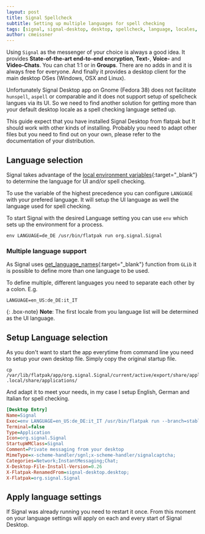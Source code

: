 ```yaml
---
layout: post
title: Signal Spellcheck
subtitle: Setting up multiple languages for spell checking
tags: [signal, signal-desktop, desktop, spellcheck, language, locales, configuration]
author: cmeissner
---
```

Using `Signal` as the messenger of your choice is always a good idea. It provides **State-of-the-art end-to-end encryption**, **Text-**, **Voice-** and **Video-Chats**. You can chat 1:1 or in **Groups**. There are no adds in and it is always free for everyone. And finally it provides a desktop client for the main desktop OSes (Windows, OSX and Linux).

Unfortunately Signal Desktop app on Gnome (Fedora 38) does not facilitate `hunspell`, `aspell` or comparable and it does not support setup of spellcheck langues via its UI. So we need to find another solution for getting more than your default desktop locale as a spell checking language setted up.

This guide expect that you have installed Signal Desktop from flatpak but It should work with other kinds of installing. Probably you need to adapt other files but you need to find out on your own, please refer to the documentation of your distribution.

## Language selection

Signal takes advantage of the [local environment variables](https://www.gnu.org/software/gettext/manual/html_node/Locale-Environment-Variables.html){:target="_blank"} to determine the language for UI and/or spell checking.

To use the variable of the highest precedence you can configure `LANGUAGE` with your prefered language. It will setup the UI language as well the language used for spell checking.

To start Signal with the desired Language setting you can use `env` which sets up the environment for a process.

```shell
env LANGUAGE=de_DE /usr/bin/flatpak run org.signal.Signal
```

### Multiple language support

As Signal uses [get_language_names](https://docs.gtk.org/glib/func.get_language_names.html){:target="_blank"} function from `GLib` it is possible to define more than one language to be used.

To define multiple, different languages you need to separate each other by a colon. E.g.

```shell
LANGUAGE=en_US:de_DE:it_IT
```

{: .box-note}
**Note**: The first locale from you language list will be determined as the UI language.

## Setup Language selection

As you don't want to start the app everytime from command line you need to setup your own desktop file. Simply copy the original startup file.

```shell
cp /var/lib/flatpak/app/org.signal.Signal/current/active/export/share/applications/org.signal.Signal.desktop .local/share/applications/
```

And adapt it to meet your needs, in my case I setup English, German and Italian for spell checking.

```ini
[Desktop Entry]
Name=Signal
Exec=env LANGUAGE=en_US:de_DE:it_IT /usr/bin/flatpak run --branch=stable --arch=x86_64 --command=signal-desktop --file-forwarding org.signal.Signal @@u %U @@
Terminal=false
Type=Application
Icon=org.signal.Signal
StartupWMClass=Signal
Comment=Private messaging from your desktop
MimeType=x-scheme-handler/sgnl;x-scheme-handler/signalcaptcha;
Categories=Network;InstantMessaging;Chat;
X-Desktop-File-Install-Version=0.26
X-Flatpak-RenamedFrom=signal-desktop.desktop;
X-Flatpak=org.signal.Signal
```

## Apply language settings

If Signal was already running you need to restart it once. From this moment on your language settings will apply on each and every start of Signal Desktop.
